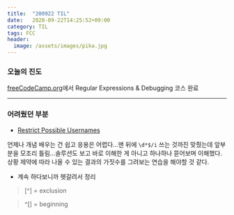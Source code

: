 ```yaml
---
title:  "200922 TIL"
date:   2020-09-22T14:25:52+09:00
category: TIL
tags: FCC
header:
  image: /assets/images/pika.jpg
---
```


<h3>오늘의 진도</h3>

[freeCodeCamp.org](https://www.freecodecamp.org/)에서 Regular Expressions & Debugging 코스 완료

<hr>

<h3>어려웠던 부분</h3>

 - [Restrict Possible Usernames](https://www.freecodecamp.org/learn/javascript-algorithms-and-data-structures/regular-expressions/restrict-possible-usernames)

언제나 개념 배우는 건 쉽고 응용은 어렵다...맨 뒤에 ```\d*$/i``` 쓰는 것까진 맞췄는데 앞부분을 모조리 틀림...솔루션도 보고 바로 이해한 게 아니고 하나하나 뜯어보며 이해했다. 
<br>상황 제약에 따라 나올 수 있는 결과의 가짓수를 그려보는 연습을 해야할 것 같다.

 - 계속 하다보니까 헷갈려서 정리

>[^] = exclusion

>^[] = beginning